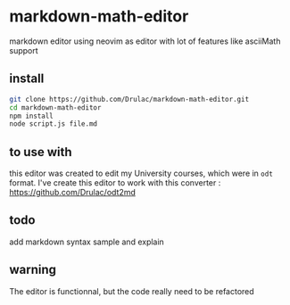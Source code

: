 # markdown-math-editor
markdown editor using neovim as editor with lot of features like asciiMath support

## install

```bash
git clone https://github.com/Drulac/markdown-math-editor.git
cd markdown-math-editor
npm install
node script.js file.md
```
## to use with

this editor was created to edit my University courses, which were in `odt` format. I've create this editor to work with this converter : https://github.com/Drulac/odt2md

## todo

add markdown syntax sample and explain

## warning

The editor is functionnal, but the code really need to be refactored
